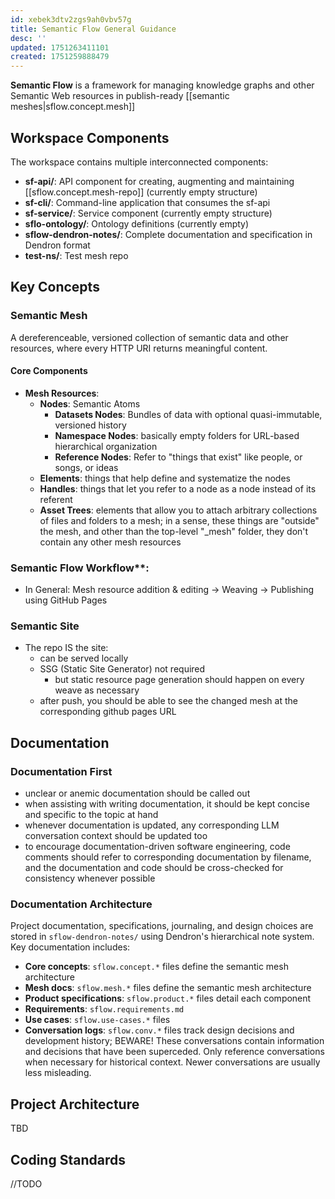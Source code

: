 ```yaml
---
id: xebek3dtv2zgs9ah0vbv57g
title: Semantic Flow General Guidance
desc: ''
updated: 1751263411101
created: 1751259888479
---
```


**Semantic Flow** is a framework for managing knowledge graphs and other Semantic Web resources in publish-ready [[semantic meshes|sflow.concept.mesh]]

## Workspace Components

The workspace contains multiple interconnected components:

- **sf-api/**: API component for creating, augmenting and maintaining [[sflow.concept.mesh-repo]] (currently empty structure)
- **sf-cli/**: Command-line application that consumes the sf-api
- **sf-service/**: Service component (currently empty structure)  
- **sflo-ontology/**: Ontology definitions (currently empty)
- **sflow-dendron-notes/**: Complete documentation and specification in Dendron format
- **test-ns/**: Test mesh repo

## Key Concepts

### Semantic Mesh

A dereferenceable, versioned collection of semantic data and other resources, where every HTTP URI returns meaningful content.

#### Core Components

- **Mesh Resources**: 
  - **Nodes**: Semantic Atoms
    - **Datasets Nodes**: Bundles of data with optional quasi-immutable, versioned history
    - **Namespace Nodes**: basically empty folders for URL-based hierarchical organization
    - **Reference Nodes**: Refer to "things that exist" like people, or songs, or ideas
  - **Elements**: things that help define and systematize the nodes
  - **Handles**: things that let you refer to a node as a node instead of its referent
  - **Asset Trees**: elements that allow you to attach arbitrary collections of files and folders to a mesh; in a sense, these things are "outside" the mesh, and other than the top-level "_mesh" folder, they don't contain any other mesh resources

### Semantic Flow Workflow**: 

- In General: Mesh resource addition & editing → Weaving → Publishing using GitHub Pages 

### Semantic Site

- The repo IS the site:
  - can be served locally
  - SSG (Static Site Generator) not required
    - but static resource page generation should happen on every weave as necessary
  - after push, you should be able to see the changed mesh at the corresponding github pages URL

## Documentation

### Documentation First

- unclear or anemic documentation should be called out
- when assisting with writing documentation, it should be kept concise and specific to the topic at hand
- whenever documentation is updated, any corresponding LLM conversation context should be updated too   
- to encourage documentation-driven software engineering, code comments should refer to corresponding documentation by filename, and the documentation and code should be cross-checked for consistency whenever possible 

### Documentation Architecture

Project documentation, specifications, journaling, and design choices are stored in `sflow-dendron-notes/` using Dendron's hierarchical note system. Key documentation includes:

- **Core concepts**: `sflow.concept.*` files define the semantic mesh architecture
- **Mesh docs**: `sflow.mesh.*` files define the semantic mesh architecture
- **Product specifications**: `sflow.product.*` files detail each component
- **Requirements**: `sflow.requirements.md`
- **Use cases**: `sflow.use-cases.*` files
- **Conversation logs**: `sflow.conv.*` files track design decisions and development history; BEWARE! These conversations contain information and decisions that have been superceded. Only reference conversations when necessary for historical context. Newer conversations are usually less misleading.

## Project Architecture

TBD

## Coding Standards

//TODO